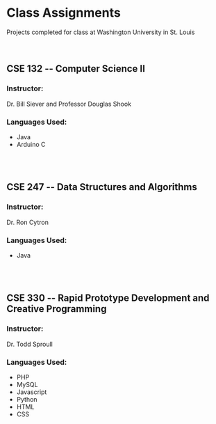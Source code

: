 # Class Assignments
Projects completed for class at Washington University in St. Louis
<br />
<br />
<br />
## CSE 132 -- Computer Science II
### Instructor:
Dr. Bill Siever and Professor Douglas Shook
### Languages Used: 
* Java
* Arduino C
<br />
<br />

## CSE 247 -- Data Structures and Algorithms
### Instructor:
Dr. Ron Cytron
### Languages Used: 
* Java
<br />
<br />

## CSE 330 -- Rapid Prototype Development and Creative Programming
### Instructor:
Dr. Todd Sproull
### Languages Used: 
* PHP
* MySQL
* Javascript
* Python
* HTML
* CSS
